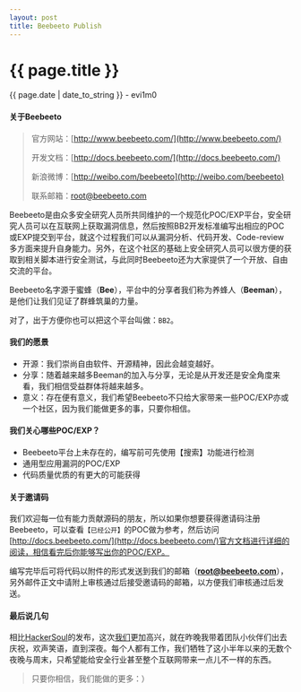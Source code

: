 ```yaml
---
layout: post
title: Beebeeto Publish
---
```


{{ page.title }}
================
<p class="date">{{ page.date | date_to_string }} - evi1m0</p>


#### 关于Beebeeto

> 官方网站：[http://www.beebeeto.com/](http://www.beebeeto.com/)
> 
> 开发文档：[http://docs.beebeeto.com/](http://docs.beebeeto.com/)
> 
> 新浪微博：[http://weibo.com/beebeeto](http://weibo.com/beebeeto)
> 
> 联系邮箱：root@beebeeto.com

Beebeeto是由众多安全研究人员所共同维护的一个规范化POC/EXP平台，安全研究人员可以在互联网上获取漏洞信息，然后按照BB2开发标准编写出相应的POC或EXP提交到平台，就这个过程我们可以从漏洞分析、代码开发、Code-review多方面来提升自身能力。另外，在这个社区的基础上安全研究人员可以很方便的获取到相关脚本进行安全测试，与此同时Beebeeto还为大家提供了一个开放、自由交流的平台。

Beebeeto名字源于蜜蜂（**Bee**），平台中的分享者我们称为养蜂人（**Beeman**），是他们让我们见证了群蜂筑巢的力量。

对了，出于方便你也可以把这个平台叫做：```BB2```。


#### 我们的愿景

- 开源：我们崇尚自由软件、开源精神，因此会越变越好。
- 分享：随着越来越多Beeman的加入与分享，无论是从开发还是安全角度来看，我们相信受益群体将越来越多。
- 意义：存在便有意义，我们希望Beebeeto不只给大家带来一些POC/EXP亦或一个社区，因为我们能做更多的事，只要你相信。

#### 我们关心哪些POC/EXP？

- Beebeeto平台上未存在的，编写前可先使用【搜索】功能进行检测
- 通用型应用漏洞的POC/EXP
- 代码质量优质的有更大的可能获得

#### 关于邀请码

我们欢迎每一位有能力贡献源码的朋友，所以如果你想要获得邀请码注册Beebeeto，可以查看```【已经公开】```的POC做为参考，然后访问[http://docs.beebeeto.com/](http://docs.beebeeto.com/)官方文档进行详细的阅读，相信看完后你能够写出你的POC/EXP。

编写完毕后可将代码以附件的形式发送到我们的邮箱（**root@beebeeto.com**），另外邮件正文中请附上审核通过后接受邀请码的邮箱，以方便我们审核通过后发送。


#### 最后说几句

相比[HackerSoul](http://HackerSoul.com)的发布，这次[我们](http://www.ff0000.cc)更加高兴，就在昨晚我带着团队小伙伴们出去庆祝，欢声笑语，直到深夜。每个人都有工作，我们牺牲了这小半年以来的无数个夜晚与周末，只希望能给安全行业甚至整个互联网带来一点儿不一样的东西。

> 只要你相信，我们能做的更多：）

